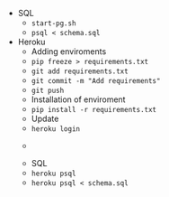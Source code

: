 
* SQL
  * ```start-pg.sh```
  * ```psql < schema.sql```
* Heroku
  *  Adding enviroments
    *  ```pip freeze > requirements.txt```
    *  ```git add requirements.txt```
    *  ```git commit -m "Add requirements"```
    *  ```git push```
  *  Installation of enviroment
    *  ```pip install -r requirements.txt```
  *  Update
    *  ```heroku login```
    *  ```git push heroku master:main
  *  SQL
    *  ```heroku psql```
    *  ```heroku psql < schema.sql```
